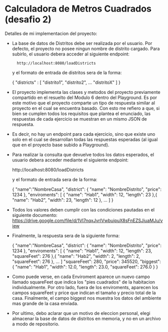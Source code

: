 # Calculadora de Metros Cuadrados (desafio 2)
Detalles de mi implementacion del proyecto:

- La base de datos de Distritos debe ser realizada por el usuario. Por defecto, el proyecto no posee
    ningun nombre de distrito cargado. Para subirlo, el usuario debera acceder al siguiente endpoint:
  

        http://localhost:8080/loadDistricts

   y el formato de entrada de distritos sera de la forma:
   

    {
    "districts" : 
        [
        "distrito1",
        "distrito2",
        ...
        "distritoX"
        ]
    }


- El proyecto implementa las clases y metodos del proyecto previamente compartido en 
  el resuelto del Modulo 6 dentro del Playground. Es por este motivo que el proyecto comparte
  un tipo de respuesta similar al proyecto en el cual se encuentra basado. Con esto me refiero a que,
  si bien se cumplen todos los requisitos que plantea el enunciado, las respuestas de cada ejercicio 
  se muestran en un mismo JSON de respuesta. 
  
  
- Es decir, no hay un endpoint para cada ejercicio, sino que existe uno solo en el cual se desarrollan
todas las respuestas esperadas (al igual que en el proyecto base subido a Playground).
  

- Para realizar la consulta que devuelve todos los datos esperados, el usuario debera acceder mediante
  el siguiente endpoint:


    http://localhost:8080/loadDistricts


   y el formato de entrada sera de la forma:


    {
      "name":"NombreCasa",
      "district": {
        "name": "NombreDistrito",
        "price": 1234
        },
      "enviroments": [
        {
          "name": "Hab1",
          "width": 12,
          "length": 23
        },{
          "name": "Hab2",
          "width": 23,
          "length": 12
        },
        ...
      ]
    }


- Todos los valores deben cumplir con las condiciones pautadas en el siguiente documento:
  https://drive.google.com/file/d/1Vl7nqxJvrIVwbuipuX8sFnEZSJiuaMJu/view
  

- Finalmente, la respuesta sera de la siguiente forma:


    {
        "name":"NombreCasa",
        "district": {
            "name": "NombreDistrito",
            "price": 1234
        },
        "enviroments": [
            {
              "name": "Hab1",
              "width": 12,
              "length": 23,
              "squareFeet": 276
            },{
              "name": "Hab2",
              "width": 2,
              "length": 2,
              "squareFeet": 276
            },
            ...
        ]
        "squareFeet": 280,
        "price": 345520,
        "biggest": {
            "name": "Hab1",
            "width": 12.0,
            "length": 23.0,
            "squareFeet": 276.0
        }
    }


- Como puede verse, en cada Enviroment aparece un nuevo campo llamado squareFeet que indica los 
  "pies cuadrados" de la habitacion individualmente. Por otro lado, fuera de los enviroments, 
  aparecen los campos squareFeet y price que indican el tamaño y precio total de la casa.
  Finalmente, el campo biggest nos muestra los datos del ambiente mas grande de la casa enviada.
 
 
- Por ultimo, debo aclarar que un motivo de eleccion personal, elegi almacenar la base de datos
de distritos en memoria, y no en un archivo a modo de repositorio.